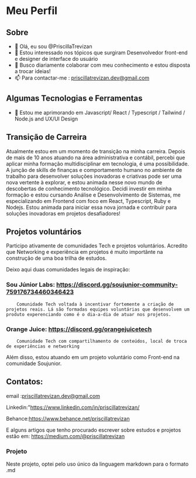 
# Meu Perfil

## Sobre

- 👋 Olá, eu sou @PriscillaTrevizan
- 👀 Estou interessado nos tópicos que surgiram Desenvolvedor front-end e designer de interface do usuário
- 💞️ Busco diariamente colaborar com meu conhecimento e estou disposta a trocar ideias!
- 📫 Para contactar-me : priscillatrevizan.dev@gmail.com


## Algumas Tecnologias e Ferramentas

- 🌱 Estou me aprimorando em  Javascript/ React / Typescript / Tailwind / Node.js and UX/UI Design

        

## Transição de Carreira

Atualmente estou em um momento de transição na minha carreira. Depois de mais de 10 anos atuando na área administrativa e contábil, percebi que aplicar minha formação multidisciplinar em tecnologia, é uma possibilidade. A junção de skills de finanças e comportamento humano no ambiente de trabalho para desenvolver soluções inovadoras e criativas pode ser uma nova vertente à explorar, e estou animada nesse novo mundo de descobertas de conhecimento tecnológico. Decidi investir em minha formação e estou cursando Análise e Desenvolvimento de Sistemas, me especializando em Frontend com foco em React, Typescript, Ruby e Nodejs. Estou animada para iniciar essa nova jornada e contribuir para soluções inovadoras em projetos desafiadores!


## Projetos voluntários

Participo ativamente de comunidades Tech e projetos voluntários. Acredito que Networking e experiência em projetos é muito importânte na construção de uma boa trilha de estudos. 

Deixo aqui duas comunidades legais de inspiração:

### Sou Júnior Labs: https://discord.gg/soujunior-community-759176734460346423
        Comunidade Tech voltada à incentivar fortemente a criação de projetos reais. Lá são formadas equipes voluntárias que desenvolvem um produto experenciando como é o dia-a-dia de atuar nos projetos.
        
### Orange Juice: https://discord.gg/orangejuicetech
        Comunidade Tech com compartilhamento de conteúdos, local de troca de experiências e networking

Além disso, estou atuando em um projeto voluntário como Front-end na comunidade Soujunior.     
   

## Contatos:

email :priscillatrevizan.dev@gmail.com

Linkedin:"https://www.linkedin.com/in/priscillatrevizan/ 

Behance:https://www.behance.net/priscillatrevizan


E alguns artigos que tenho procurado escrever sobre estudos e projetos estão em:
https://medium.com/@priscillatrevizan

### Projeto

Neste projeto, optei pelo uso único da linguagem markdown para o formato .md

